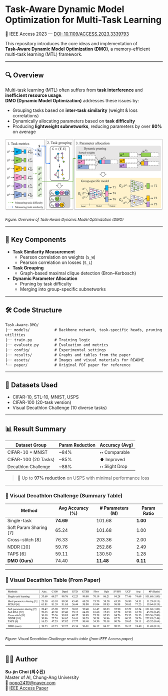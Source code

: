 # Task-Aware Dynamic Model Optimization for Multi-Task Learning
📄 IEEE Access 2023 — [DOI: 10.1109/ACCESS.2023.3339793](https://doi.org/10.1109/ACCESS.2023.3339793)

This repository introduces the core ideas and implementation of  
**Task-Aware Dynamic Model Optimization (DMO)**, a memory-efficient multi-task learning (MTL) framework.

---

## 🔍 Overview

Multi-task learning (MTL) often suffers from **task interference** and **inefficient resource usage**.  
**DMO (Dynamic Model Optimization)** addresses these issues by:

- Grouping tasks based on **inter-task similarity** (weight & loss correlations)
- Dynamically allocating parameters based on **task difficulty**
- Producing **lightweight subnetworks**, reducing parameters by over **80%** on average

<p align="center">
  <img src="https://raw.githubusercontent.com/sujin-1013/Task-Aware-DMO/main/dmo_overview.png" width="700"/>
</p>
<sub><i>Figure: Overview of Task-Aware Dynamic Model Optimization (DMO)</i></sub>

---

## 🎯 Key Components

- **Task Similarity Measurement**
  - Pearson correlation on weights (`S_W`)
  - Pearson correlation on losses (`S_L`)
- **Task Grouping**
  - Graph-based maximal clique detection (Bron–Kerbosch)
- **Dynamic Parameter Allocation**
  - Pruning by task difficulty
  - Merging into group-specific subnetworks

---

## 🛠️ Code Structure

```
Task-Aware-DMO/
├── models/           # Backbone network, task-specific heads, pruning utilities
├── train.py          # Training logic
├── evaluate.py       # Evaluation and metrics
├── config/           # Experimental settings
├── results/          # Graphs and tables from the paper
├── assets/           # Images and visual materials for README
└── paper/            # Original PDF paper for reference
```


---

## 🧪 Datasets Used

- CIFAR-10, STL-10, MNIST, USPS
- CIFAR-100 (20-task version)
- Visual Decathlon Challenge (10 diverse tasks)

---

## 📊 Result Summary

| Dataset Group         | Param Reduction | Accuracy (Avg)   |
|----------------------|-----------------|------------------|
| CIFAR-10 + MNIST     | ~84%            | ⭤ Comparable     |
| CIFAR-100 (20 Tasks) | ~85%            | ⬆️ Improved       |
| Decathlon Challenge  | ~88%            | ⭤ Slight Drop     |

> 🔹 Up to **97% reduction** on USPS with minimal performance loss

---

### 🧪 Visual Decathlon Challenge (Summary Table)

| Method                   | Avg Accuracy (%) | # Parameters (M) | Param Ratio |
|--------------------------|------------------|------------------|-------------|
| Single-task              | **74.69**        | 101.68           | **1.00**    |
| Soft Param Sharing [7]   | 65.24            | 101.68           | 1.00        |
| Cross-stitch [8]         | 76.33            | 203.36           | 2.00        |
| NDDR [10]                | 59.76            | 252.86           | 2.49        |
| TAPS [6]                 | 59.11            | 130.50           | 1.28        |
| **DMO (Ours)**           | 74.40            | **11.48**        | **0.11**    |

---

### 📑 Visual Decathlon Table (From Paper)

<p align="center">
  <img src="https://raw.githubusercontent.com/sujin-1013/Task-Aware-DMO/main/visual_decathlon_table.png" width="700"/>
</p>
<sub><i>Figure: Visual Decathlon Challenge results table (from IEEE Access paper)</i></sub>

---

## 🧑‍💻 Author

**Su-jin Choi (최수진)**  
Master of AI, Chung-Ang University  
📧 popo2419@naver.com  
📄 [IEEE Access Paper](https://doi.org/10.1109/ACCESS.2023.3339793)
